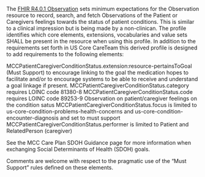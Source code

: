 The [FHIR R4.0.1 Observation](http://hl7.org/fhir/R4/observation.html) sets minimum expectations for the Observation resource to record, search, and fetch Observations of the Patient or Caregivers feelings towards the status of patient conditions. This is similar to a clinical impression but is being made by a non-clinican. The profile identifies which core elements, extensions, vocabularies and value sets SHALL be present in the resource when using this profile. In addition to the requirements set forth in US Core CareTeam this derived profile is designed to add requirements to the following elements:

MCCPatientCaregiverConditionStatus.extension:resource-pertainsToGoal (Must Support) to encourage linking to the goal the medication hopes to facilitate and/or to encourage systems to be able to receive and understand a goal linkage if present.
MCCPatientCaregiverConditionStatus.category requires LOINC code 81380-8
MCCPatientCaregiverConditionStatus.code requires LOINC code 89253-9 Observation on patient/caregiver feelings on the condition satus
MCCPatientCaregiverConditionStatus.focus is limited to us-core-condition-problems-health-concerns and us-core-condition-encounter-diagnosis and set to must support
MCCPatientCaregiverConditionStatus.performer is limited to Patient and RelatedPerson (caregiver)

See the MCC Care Plan SDOH Guidance page for more information when exchanging Social Determinants of Health (SDOH) goals.

Comments are welcome with respect to the pragmatic use of the “Must Support” rules defined on these elements.